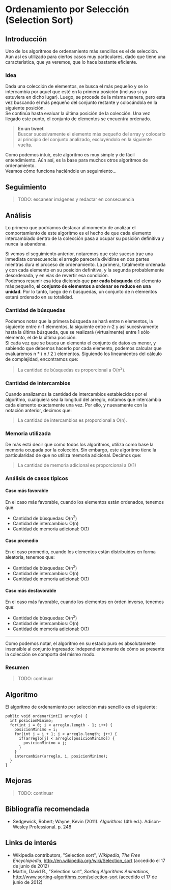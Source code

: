 # Ordenamiento por Selección (Selection Sort)

## Introducción

Uno de los algoritmos de ordenamiento más sencillos es el de selección. Aún así es utilizado para ciertos casos muy particulares, dado que tiene una característica, que ya veremos, que lo hace bastante eficiente.

### Idea
Dada una colección de elementos, se busca el más pequeño y se lo intercambia por aquel que esté en la primera posición (incluso si ya estuviera en dicho lugar). Luego, se procede de la misma manera, pero esta vez buscando el más pequeño del conjunto restante y colocándola en la siguiente posición.  
Se continúa hasta evaluar la última posición de la colección. Una vez llegado este punto, el conjunto de elementos se encuentra ordenado.

> **En un tweet**  
> Buscar sucesivamente el elemento más pequeño del array y colocarlo al principio del conjunto analizado, excluyéndolo en la siguiente vuelta.

Como podemos intuír, este algoritmo es muy simple y de fácil entendimiento. Aún así, es la base para muchos otros algoritmos de ordenamiento.  
Veamos cómo funciona haciéndole un seguimiento...

## Seguimiento
> TODO: escanear imágenes y redactar en consecuencia

## Análisis
Lo primero que podríamos destacar al momento de analizar el comportamiento de este algoritmo es el hecho de que cada elemento intercambiado dentro de la colección pasa a ocupar su posición definitiva y nunca la abandona.

Si vemos el seguimiento anterior, notaremos que este suceso trae una inmediata consecuencia: el arreglo parecería dividirse en dos partes mientras dura el proceso de ordenamiento. La primera, totalmente ordenada y con cada elemento en su posición definitiva, y la segunda probablemente desordenada, y en vías de revertir esa condición.  
Podemos resumir esa idea diciendo que **por cada búsqueda** del elemento más pequeño, **el conjunto de elementos a ordenar se reduce en una unidad**. Por lo tanto, luego de n búsquedas, un conjunto de n elementos estará ordenado en su totalidad.

### Cantidad de búsquedas
Podemos notar que la primera búsqueda se hará entre n elementos, la siguiente entre n-1 elementos, la siguiente entre n-2 y así sucesivamente hasta la última búsqueda, que se realizará (virtualmente) entre 1 sólo elemento, el de la última posición.  
Si cada vez que se busca un elemento el conjunto de datos es menor, y sabiendo que debemos hacerlo por cada elemento, podemos calcular que evaluaremos n * ( n / 2 ) elementos. Siguiendo los lineamientos del cálculo de complejidad, encontramos que:
> La cantidad de búsquedas es proporcional a O(n<sup>2</sup>).

### Cantidad de intercambios
Cuando analizamos la cantidad de intercambios establecidos por el algoritmo, cualquiera sea la longitud del arreglo, notamos que intercambia cada elemento exactamente una vez. Por ello, y nuevamente con la notación anterior, decimos que:
> La cantidad de intercambios es proporcional a O(n).

### Memoria utilizada
De más está decir que como todos los algoritmos, utiliza como base la memoria ocupada por la colección. Sin embargo, este algoritmo tiene la particularidad de que no utiliza memoria adicional. Decimos que:
> La cantidad de memoria adicional es proporcional a O(1)

### Análisis de casos típicos

#### Caso más favorable
En el caso más favorable, cuando los elementos están ordenados, tenemos que:

* Cantidad de búsquedas: O(n<sup>2</sup>)
* Cantidad de intercambios: O(n)
* Cantidad de memoria adicional: O(1)

#### Caso promedio
En el caso promedio, cuando los elementos están distribuidos en forma aleatoria, tenemos que:

* Cantidad de búsquedas: O(n<sup>2</sup>)
* Cantidad de intercambios: O(n)
* Cantidad de memoria adicional: O(1)

#### Caso más desfavorable
En el caso más favorable, cuando los elementos en órden inverso, tenemos que:

* Cantidad de búsquedas: O(n<sup>2</sup>)
* Cantidad de intercambios: O(n)
* Cantidad de memoria adicional: O(1)

---

Como podemos notar, el algoritmo en su estado puro es absolutamente insensible al conjunto ingresado: Independientemente de cómo se presente la colección se comporta del mismo modo.

### Resumen
> TODO: continuar

## Algoritmo
El algoritmo de ordenamiento por selección más sencillo es el siguiente:

	public void ordenar(int[] arreglo) {
	  int posicionMinimo;
	  for(int i = 0; i < arreglo.length - 1; i++) {
	    posicionMinimo = i;
	    for(int j = i + 1; j < arreglo.length; j++) {
	      if(arreglo[j] < arreglo[posicionMinimo]) {
	        posicionMinimo = j;
	      }
	    }
	    intercambiar(arreglo, i, posicionMinimo);
	  }
	}

## Mejoras
> TODO: continuar

## Bibliografía recomendada

* Sedgewick, Robert; Wayne, Kevin (2011). *Algorithms* (4th ed.). Adison-Wesley Professional. p. 248

## Links de interés

* Wikipedia contributors, "Selection sort", *Wikipedia, The Free Encyclopedia*, <http://en.wikipedia.org/wiki/Selection_sort> (accedido el 17 de junio de 2012)
* Martin, David R., "Selection sort", *Sorting Algorithms Animations*, <http://www.sorting-algorithms.com/selection-sort> (accedido el 17 de junio de 2012)